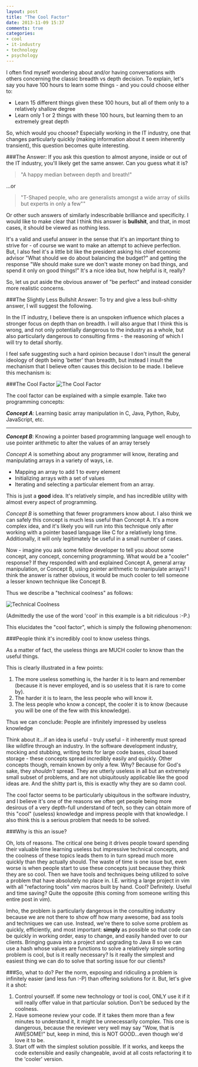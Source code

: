 ```yaml
---
layout: post
title: "The Cool Factor"
date: 2013-11-09 15:37
comments: true
categories: 
- cool
- it-industry
- technology
- psychology
---
```

I often find myself wondering about and/or having conversations with others concerning the classic breadth vs depth decision. To explain, let's say you have 100 hours to learn some things - and you could choose either to:

- Learn 15 different things given these 100 hours, but all of them only to a relatively shallow degree
- Learn only 1 or 2 things with these 100 hours, but learning them to an extremely great depth

So, which would you choose? Especially working in the IT industry, one that changes particularly quickly (making information about it seem inherently transient), this question becomes quite interesting.

###The Answer:
If you ask this question to almost anyone, inside or out of the IT industry, you'll likely get the same answer. Can you guess what it is?
<!-- more -->

> "A happy median between depth and breath!"

...or

> "T-Shaped people, who are generalists amongst a wide array of skills but experts in only a few""

Or other such answers of similarly indescribable brilliance and specificity. I would like to make clear that I think this answer is **bullshit**, and that, in most cases, it should be viewed as nothing less.

It's a valid and useful answer in the sense that it's an important thing to strive for - of course we want to make an attempt to achieve perfection. But, I also feel it's a little bit like the president asking his chief economic advisor "What should we do about balancing the budget?" and getting the response "We should make sure we don't waste money on bad things, and spend it only on good things!" It's a nice idea but, how helpful is it, really?

So, let us put aside the obvious answer of "be perfect" and instead consider more realistic concerns.

###The Slightly Less Bullshit Answer:
To try and give a less bull-shitty answer, I will suggest the following.

In the IT industry, I believe there is an unspoken influence which places a stronger focus on depth than on breadth. I will also argue that I think this is wrong, and not only potentially dangerous to the industry as a whole, but also particularly dangerous to consulting firms - the reasoning of which I will try to detail shortly.

I feel safe suggesting such a hard opinion because I don't insult the general ideology of depth being 'better' than breadth, but instead I insult the mechanism that I believe often causes this decision to be made. I believe this mechanism is:

###The Cool Factor
![The Cool Factor](/images/don_draper_is_cool.png)

The cool factor can be explained with a simple example. Take two programming concepts:

**_Concept A_**: Learning basic array manipulation in C, Java, Python, Ruby, JavaScript, etc.

------

**_Concept B_**: Knowing a pointer based programming language well enough to use pointer arithmetic to alter the values of an array tersely
 
*Concept A* is something about any programmer will know, iterating and manipulating arrays in a variety of ways, i.e.
- Mapping an array to add 1 to every element
- Initializing arrays with a set of values
- Iterating and selecting a particular element from an array.

This is just a **good** idea. It's relatively simple, and has incredible utility with almost every aspect of programming.
  
*Concept B* is something that fewer programmers know about. I also think we can safely this concept is much less useful than Concept A. It's a more complex idea, and it's likely you will run into this technique only after working with a pointer based language like C for a relatively long time. Additionally, it will only legitimately be useful in a small number of cases.
   
Now - imagine you ask some fellow developer to tell you about some concept, any concept, concerning programming. What would be a "cooler" response?  If they responded with and explained Concept A, general array manipulation, or Concept B, using pointer arithmetic to manipulate arrays? I think the answer is rather obvious, it would be much cooler to tell someone a lesser known technique like Concept B. 

Thus we describe a "technical coolness" as follows:

![Technical Coolness](/images/technical_coolness.png)

(Admittedly the use of the word 'cool' in this example is a bit ridiculous :-P.)

This elucidates the "cool factor", which is simply the following phenomenon:

###People think it's incredibly cool to know useless things. 

As a matter of fact, the useless things are MUCH cooler to know than the useful things. 

This is clearly illustrated in a few points:

1. The more useless something is, the harder it is to learn and remember (because it is never employed, and is so useless that it is rare to come by).
2. The harder it is to learn, the less people who will know it.
3. The less people who know a concept, the cooler it is to know (because you will be one of the few with this knowledge).

Thus we can conclude: People are infinitely impressed by useless knowledge

Think about it...if an idea is useful - truly useful - it inherently must spread like wildfire through an industry. In the software development industry, mocking and stubbing, writing tests for large code bases, cloud based storage - these concepts spread incredibly easily and quickly. Other concepts though, remain known by only a few. Why? Because for God's sake, they *shouldn't* spread. They are utterly useless in all but an extremely small subset of problems, and are not ubiquitously applicable like the good ideas are. And the shitty part is, this is exactly why they are so damn cool.

The cool factor seems to be particularly ubiquitous in the software industry, and I believe it's one of the reasons we often get people being more desirous of a very depth-full understand of tech, so they can obtain more of this "cool" (useless) knowledge and impress people with that knowledge. I also think this is a serious problem that needs to be solved.

###Why is this an issue?

Oh, lots of reasons. The critical one being it drives people toward spending their valuable time learning useless but impressive technical concepts, and the coolness of these topics leads them to in turn spread much more quickly than they actually should. The waste of time is one issue but, even worse is when people start to use these concepts just because they think they are so cool. Then we have tools and techniques being utilized to solve a problem that have absolutely no place in. I.E. writing a large project in vim with all "refactoring tools" vim macros built by hand. Cool? Definitely. Useful and time saving? Quite the opposite (this coming from someone writing this entire post in vim). 

Imho, the problem is particularly dangerous in the consulting industry because we are not there to show off how many awesome, bad ass tools and techniques we can use. Instead, we're there to solve some problem as quickly, efficiently, and most important: **simply** as possible so that code can be quickly in working order, easy to change, and easily handed over to our clients. Bringing guava into a project and upgrading to Java 8 so we can use a hash whose values are functions to solve a relatively simple sorting problem is cool, but is it really necessary? Is it really the simplest and easiest thing we can do to solve that sorting issue for our clients?

###So, what to do?
Per the norm, exposing and ridiculing a problem is infinitely easier (and less fun :-P) than offering solutions for it. But, let's give it a shot:

1. Control yourself. If some new technology or tool is cool, ONLY use it if it will really offer value in that particular solution. Don't be seduced by the coolness.
2. Have someone review your code. If it takes them more than a few minutes to understand it, it might be unnecessarily complex. This one is dangerous, because the reviewer very well may say "Wow, that is AWESOME!" but, keep in mind, this is NOT GOOD...even though we'd love it to be.
3. Start off with the simplest solution possible. If it works, and keeps the code extensible and easily changeable, avoid at all costs refactoring it to the 'cooler' version.
